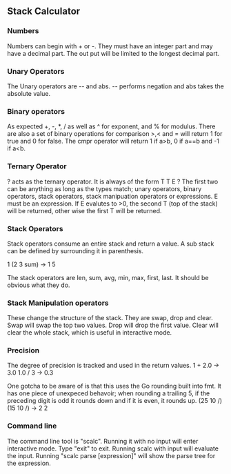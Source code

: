 ## Stack Calculator

### Numbers

Numbers can begin with + or -. They must have an integer part and may have a
decimal part. The out put will be limited to the longest decimal part.

### Unary Operators
The Unary operators are -- and abs. -- performs negation and abs takes the
absolute value.

### Binary operators
As expected +, -, *, / as well as ^ for exponent, and % for modulus. There are
also a set of binary operations for comparison >,< and = will return 1 for true
and 0 for false. The cmpr operator will return 1 if a>b, 0 if a==b and -1 if
a&lt;b.

### Ternary Operator
? acts as the ternary operator. It is always of the form
  T T E ?
The first two can be anything as long as the types match; unary operators,
binary operators, stack operators, stack manipuation operators or expressions.
E must be an expression. If E evalutes to >0, the second T (top of the stack)
will be returned, other wise the first T will be returned.

### Stack Operators
Stack operators consume an entire stack and return a value. A sub stack can be
defined by surrounding it in parenthesis.

  1 (2 3 sum) -> 1 5

The stack operators are len, sum, avg, min, max, first, last. It should be
obvious what they do.

### Stack Manipulation operators
These change the structure of the stack. They are swap, drop and clear. Swap
will swap the top two values. Drop will drop the first value. Clear will clear
the whole stack, which is useful in interactive mode.

### Precision
The degree of precision is tracked and used in the return values.
  1 + 2.0 -> 3.0
  1.0 / 3 -> 0.3

One gotcha to be aware of is that this uses the Go rounding built into fmt. It
has one piece of unexpeced behavoir; when rounding a trailing 5, if the
preceding digit is odd it rounds down and if it is even, it rounds up.
  (25 10 /) (15 10 /) -> 2 2

### Command line
The command line tool is "scalc". Running it with no input will enter
interactive mode. Type "exit" to exit. Running scalc with input will evaluate
the input. Running "scalc parse [expression]" will show the parse tree for the
expression.